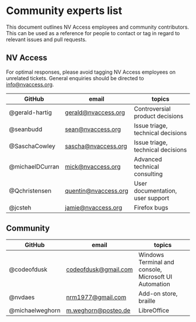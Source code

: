 # Community experts list

This document outlines NV Access employees and community contributors.
This can be used as a reference for people to contact or tag in regard to relevant issues and pull requests.

## NV Access

For optimal responses, please avoid tagging NV Access employees on unrelated tickets.
General enquiries should be directed to <info@nvaccess.org>.

| GitHub | email | topics |
|---|---|---|
| @gerald-hartig | <gerald@nvaccess.org> | Controversial product decisions |
| @seanbudd | <sean@nvaccess.org> | Issue triage, technical decisions |
| @SaschaCowley | <sascha@nvaccess.org> | Issue triage, technical decisions |
| @michaelDCurran | <mick@nvaccess.org> | Advanced technical consulting |
| @Qchristensen | <quentin@nvaccess.org> | User documentation, user support |
| @jcsteh | <jamie@nvaccess.org> | Firefox bugs |

## Community

| GitHub | email | topics |
|---|---|---|
| @codeofdusk | <codeofdusk@gmail.com> | Windows Terminal and console, Microsoft UI Automation |
| @nvdaes | <nrm1977@gmail.com> | Add-on store, braille |
| @michaelweghorn | <m.weghorn@posteo.de> | LibreOffice |
